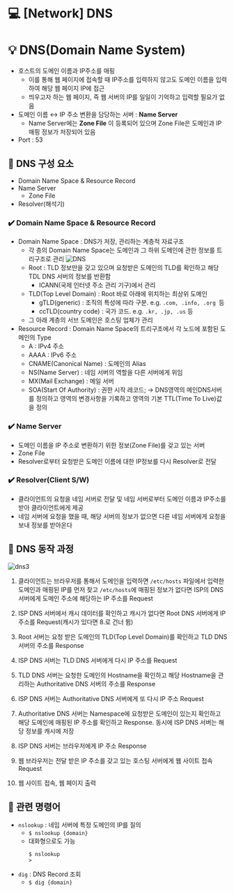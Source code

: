 💻 [Network] DNS
=========================

# 💡 DNS(Domain Name System)

* 호스트의 도메인 이름과 IP주소를 매핑
  * 이를 통해 웹 페이지에 접속할 때 IP주소를 입력하지 않고도 도메인 이름을 입력하여 해당 웹 페이지 IP에 접근
  * 띄우고자 하는 웹 페이지, 즉 웹 서버의 IP를 일일이 기억하고 입력할 필요가 없음
* 도메인 이름 ↔️ IP 주소 변환을 담당하는 서버 : **Name Server**
  * Name Server에는 **Zone File** 이 등록되어 있으며 Zone File은 도메인과 IP 매핑 정보가 저장되어 있음
* Port : 53

## 📌 DNS 구성 요소
* Domain Name Space & Resource Record
* Name Server
  * Zone File
* Resolver(해석기)

### ✔️ Domain Name Space & Resource Record
* Domain Name Space : DNS가 저장, 관리하는 계층적 자료구조
  * 각 층의 Domain Name Space는 도메인과 그 하위 도메인에 관한 정보를 트리구조로 관리
![DNS](https://user-images.githubusercontent.com/57285121/115060392-c5baf300-9f22-11eb-8b78-70527a4f04ba.PNG)
  * Root : TLD 정보만을 갖고 있으며 요청받은 도메인의 TLD를 확인하고 해당 TDL DNS 서버의 정보를 반환함
    * ICANN(국제 인터넷 주소 관리 기구)에서 관리
  * TLD(Top Level Domain) : Root 바로 아래에 위치하는 최상위 도메인
    * gTLD(generic) : 조직의 특성에 따라 구분. e.g. `.com, .info, .org `등
    * ccTLD(country code) : 국가 코드. e.g. `.kr, .jp, .us` 등
  * 그 아래 계층의 서브 도메인은 호스팅 업체가 관리 
* Resource Record : Domain Name Space의 트리구조에서 각 노드에 포함된 도메인의 Type  
  * A : IPv4 주소   
  * AAAA : IPv6 주소
  * CNAME(Canonical Name) : 도메인의 Alias
  * NS(Name Server) : 네임 서버의 역할을 다른 서버에게 위임
  * MX(Mail Exchange) : 메일 서버
  * SOA(Start Of Authority) : 권한 시작 레코드; →  DNS영역의 메인DNS서버를 정의하고 영역의 변경사항을 기록하고 영역의 기본 TTL(Time To Live)값을 정의   
  

### ✔️ Name Server
* 도메인 이름을 IP 주소로 변환하기 위한 정보(Zone File)를 갖고 있는 서버
* Zone File 
* Resolver로부터 요청받은 도메인 이름에 대한 IP정보를 다시 Resolver로 전달

### ✔️ Resolver(Client S/W)
* 클라이언트의 요청을 네임 서버로 전달 및 네임 서버로부터 도메인 이름과 IP주소를 받아 클라이언트에게 제공
* 네임 서버에 요청을 했을 때, 해당 서버의 정보가 없으면 다른 네임 서버에게 요청을 보내 정보를 받아온다


## 📌 DNS 동작 과정

![dns3](https://user-images.githubusercontent.com/57285121/115513296-dfab5b80-a2bd-11eb-9374-469e9c97ba1c.PNG) 

1. 클라이언트는 브라우저를 통해서 도메인을 입력하면 `/etc/hosts` 파일에서 입력한 도메인과 매핑된 IP를 먼저 찾고 `/etc/hosts`에 매핑된 정보가 없다면 ISP의 DNS 서버에게 도메인 주소에 해당하는 IP 주소를 Request

2. ISP DNS 서버에서 캐시 데이터를 확인하고 캐시가 없다면 Root DNS 서버에게 IP 주소를 Request(캐시가 있다면 8.로 건너 뜀)

3. Root 서버는 요청 받은 도메인의 TLD(Top Level Domain)를 확인하고 TLD DNS 서버의 주소를 Response

4. ISP DNS 서버는 TLD DNS 서버에게 다시 IP 주소를 Request

5. TLD DNS 서버는 요청한 도메인의 Hostname을 확인하고 해당 Hostname을 관리하는 Authoritative DNS 서버의 주소를 Response

6. ISP DNS 서버는 Authoritative DNS 서버에게 또 다시 IP 주소 Request

7. Authoritative DNS 서버는 Namespace에 요청받은 도메인이 있는지 확인하고 해당 도메인에 매핑된 IP 주소를 확인하고 Response. 동시에 ISP DNS 서버는 해당 정보를 캐시에 저장

8. ISP DNS 서버는 브라우저에게 IP 주소 Response

9. 웹 브라우저는 전달 받은 IP 주소를 갖고 있는 호스팅 서버에게 웹 사이트 접속 Request

10. 웹 사이트 접속, 웹 페이지 출력

## 📌 관련 명령어
* `nslookup` : 네임 서버에 특정 도메인의 IP를 질의
  * `$ nslookup {domain}`
  * 대화형으로도 가능
    ```
    $ nslookup
    >
* `dig` : DNS Record 조회
  * `$ dig {domain}`